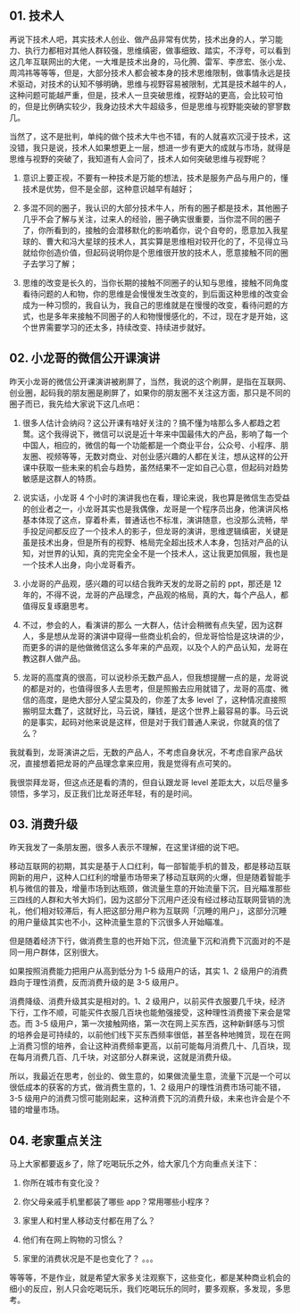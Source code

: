 ## 01. 技术人
再说下技术人吧，其实技术人创业、做产品非常有优势，技术出身的人，学习能力、执行力都相对其他人群较强，思维缜密，做事细致、踏实，不浮夸，可以看到这几年互联网出的大佬，一大堆是技术出身的，马化腾、雷军、李彦宏、张小龙、周鸿祎等等等，但是，大部分技术人都会被本身的技术思维限制，做事情永远是技术驱动，对技术的认知不够明确，思维与视野容易被限制，尤其是技术越牛的人，这种问题可能越严重，但是，技术人一旦突破思维，视野站的更高，会比较可怕的，但是比例确实较少，我身边技术大牛超级多，但是思维与视野能突破的寥寥数几。

当然了，这不是批判，单纯的做个技术大牛也不错，有的人就喜欢沉浸于技术，这没错，我只是说，技术人如果想更上一层，想进一步有更大的成就与市场，就得是思维与视野的突破了，我知道有人会问了，技术人如何突破思维与视野呢？

1. 意识上要正视，不要有一种技术是万能的想法，技术是服务产品与用户的，懂技术是优势，但不是全部，这种意识越早有越好；

2. 多混不同的圈子，我认识的大部分技术牛人，所有的圈子都是技术，其他圈子几乎不会了解与关注，过来人的经验，圈子确实很重要，当你混不同的圈子了，你所看到的，接触的会潜移默化的影响着你，说个自夸的，愿意加入我星球的、曹大和冯大星球的技术人，其实算是思维相对较开化的了，不见得立马就给你创造价值，但起码说明你是个思维很开放的技术人，愿意接触不同的圈子去学习了解；

3. 思维的改变是长久的，当你长期的接触不同圈子的认知与思维，接触不同角度看待问题的人和物，你的思维是会慢慢发生改变的，到后面这种思维的改变会成为一种习惯的，我自认为，我自己的思维就是在慢慢的改变，看待问题的方式，也是多年来接触不同圈子的人和物慢慢感化的，不过，现在才是开始，这个世界需要学习的还太多，持续改变、持续进步就好。

## 02. 小龙哥的微信公开课演讲
昨天小龙哥的微信公开课演讲被刷屏了，当然，我说的这个刷屏，是指在互联网、创业圈，起码我的朋友圈是刷屏了，如果你的朋友圈不关注这方面，那只是不同的圈子而已，我先给大家说下这几点吧：

1. 很多人估计会纳闷？这公开课有啥好关注的？搞不懂为啥那么多人都趋之若鹜。这个我得说下，微信可以说是近十年来中国最伟大的产品，影响了每一个中国人，相应的，微信的每一个功能都是一个商业平台，公众号、小程序、朋友圈、视频等等，无数对商业、对创业感兴趣的人都在关注，想从这样的公开课中获取一些未来的机会与趋势，虽然结果不一定如自己心意，但起码对趋势敏感是这群人的特质。

2. 说实话，小龙哥 4 个小时的演讲我也在看，理论来说，我也算是微信生态受益的创业者之一，小龙哥其实也是我偶像，龙哥是一个程序员出身，他演讲风格基本体现了这点，穿着朴素，普通话也不标准，演讲随意，也没那么流畅，举手投足间都反应了一个技术人的影子，但龙哥的演讲，思维逻辑缜密，关键是虽是技术出身，但是所有的视野、格局完全超出技术人本身，包括对产品的认知，对世界的认知，真的完完全全不是一个技术人，这让我更加佩服，我也是一个技术人出身，向小龙哥看齐。

3. 小龙哥的产品观，感兴趣的可以结合我昨天发的龙哥之前的 ppt，那还是 12 年的，不得不说，龙哥的产品理念，产品观的格局，真的大，每个产品人，都值得反复琢磨思考。

4. 不过，参会的人，看演讲的那么 一大群人，估计会稍微有点失望，因为这群人，多是想从龙哥的演讲中窥得一些商业机会的，但龙哥恰恰是这块讲的少，而更多的讲的是他做微信这么多年来的产品观，以及个人的产品认知，龙哥在教这群人做产品。

5. 龙哥的高度真的很高，可以说秒杀无数产品人，但我想提醒一点的是，龙哥说的都是对的，也值得很多人去思考，但是照搬去应用就错了，龙哥的高度、微信的高度，是绝大部分人望尘莫及的，你差了太多 level 了，这种情况直接照搬明显太蠢了，这就好比，马云说，赚钱，是这个世界上最容易的事。马云说的是事实，起码对他来说是这样，但是对于我们普通人来说，你就真的信了么？

我就看到，龙哥演讲之后，无数的产品人，不考虑自身状况，不考虑自家产品状况，直接想着把龙哥的产品理念拿来应用，我是觉得有点可笑的。

我很崇拜龙哥，但这点还是看的清的，但自认跟龙哥 level 差距太大，以后尽量多领悟，多学习，反正我们比龙哥还年轻，有的是时间。

## 03. 消费升级
昨天我发了一条朋友圈，很多人表示不理解，在这里详细的说下吧。

移动互联网的初期，其实是基于人口红利，每一部智能手机的普及，都是移动互联网新的用户，这种人口红利的增量市场带来了移动互联网的火爆，但是随着智能手机与微信的普及，增量市场到达瓶颈，做流量生意的开始流量下沉，目光瞄准那些三四线的人群和大爷大妈们，因为这部分下沉用户还没有经过移动互联网营销的洗礼，他们相对较滞后，有人把这部分用户称为互联网「沉睡的用户」，这部分沉睡的用户量级其实也不小，这种流量生意的下沉很多人开始瞄准。

但是随着经济下行，做消费生意的也开始下沉，但流量下沉和消费下沉面对的不是同一用户群体，区别很大。

如果按照消费能力把用户从高到低分为 1-5 级用户的话，其实 1、2 级用户的消费趋向于理性消费，反而消费升级的是 3-5 级用户。

消费降级、消费升级其实是相对的。1、2 级用户，以前买件衣服要几千块，经济下行，工作不顺，可能买件衣服几百块也能勉强接受，这种理性消费接下来会是常态。而 3-5 级用户，第一次接触网络，第一次在网上买东西，这种新鲜感与习惯的培养会是可持续的，以前他们线下买东西频率很低，甚至各种地摊货，现在在网上消费习惯的培养，会让这种消费频率更高，以前可能每月消费几十、几百块，现在每月消费几百、几千块，对这部分人群来说，这就是消费升级。

所以，我最近在思考，创业的、做生意的，如果做流量生意，流量下沉是一个可以很低成本的获客的方式，做消费生意的，1、2 级用户的理性消费市场可能不错，3-5 级用户的消费习惯可能刚起来，这种消费下沉的消费升级，未来也许会是个不错的增量市场。

## 04. 老家重点关注
马上大家都要返乡了，除了吃喝玩乐之外，给大家几个方向重点关注下：

1. 你所在城市有变化没？

2. 你父母亲戚手机里都装了哪些 app？常用哪些小程序？
3. 家里人和村里人移动支付都在用了么？
4. 他们有在网上购物的习惯么？
5. 家里的消费状况是不是也变化了？
。。。

等等等，不是作业，就是希望大家多关注观察下，这些变化，都是某种商业机会的细小的反应，别人只会吃喝玩乐，我们吃喝玩乐的同时，要多观察，多发现，多思考。

